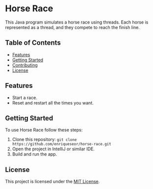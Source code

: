# Horse Race

This Java program simulates a horse race using threads. Each horse is represented as a thread, and they compete to reach the finish line.

## Table of Contents

- [Features](#features)
- [Getting Started](#getting-started)
- [Contributing](#contributing)
- [License](#license)

## Features

- Start a race.
- Reset and restart all the times you want.

## Getting Started

To use Horse Race follow these steps:

1. Clone this repository: `git clone https://github.com/enriqueseor/horse-race.git`
2. Open the project in IntelliJ or similar IDE.
3. Build and run the app.


## License

This project is licensed under the [MIT License](LICENSE).